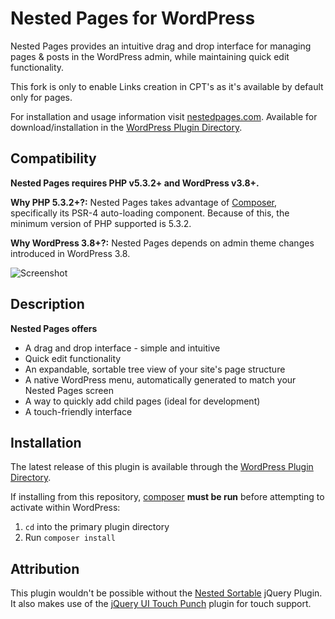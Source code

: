 # Nested Pages for WordPress

Nested Pages provides an intuitive drag and drop interface for managing pages & posts in the WordPress admin, while maintaining quick edit functionality.

This fork is only to enable Links creation in CPT's as it's available by default only for pages.

For installation and usage information visit [nestedpages.com](http://nestedpages.com). Available for download/installation in the [WordPress Plugin Directory](https://wordpress.org/plugins/wp-nested-pages).

## Compatibility
**Nested Pages requires PHP v5.3.2+ and WordPress v3.8+.**

**Why PHP 5.3.2+?:** Nested Pages takes advantage of [Composer](https://getcomposer.org), specifically its PSR-4 auto-loading component. Because of this, the minimum version of PHP supported is 5.3.2.

**Why WordPress 3.8+?:** Nested Pages depends on admin theme changes introduced in WordPress 3.8.

![Screenshot](https://raw.githubusercontent.com/kylephillips/wp-nested-pages/master/assets/screenshot-1.png)

## Description

**Nested Pages offers**
* A drag and drop interface - simple and intuitive
* Quick edit functionality
* An expandable, sortable tree view of your site's page structure
* A native WordPress menu, automatically generated to match your Nested Pages screen
* A way to quickly add child pages (ideal for development)
* A touch-friendly interface

## Installation
The latest release of this plugin is available through the [WordPress Plugin Directory](https://wordpress.org/plugins/wp-nested-pages).

If installing from this repository, [composer](https://getcomposer.org) **must be run** before attempting to activate within WordPress:
1. `cd` into the primary plugin directory
2. Run `composer install` 

## Attribution

This plugin wouldn't be possible without the [Nested Sortable](https://github.com/ilikenwf/nestedSortable) jQuery Plugin. It also makes use of the [jQuery UI Touch Punch](https://github.com/furf/jquery-ui-touch-punch) plugin for touch support.

